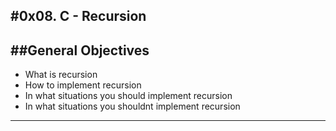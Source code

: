 #0x08. C - Recursion
---
##General Objectives
--
* What is recursion
* How to implement recursion
* In what situations you should implement recursion
* In what situations you shouldnt implement recursion 
---
